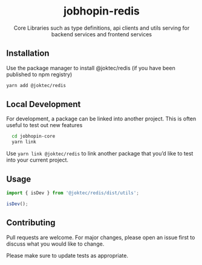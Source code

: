 <div align="center">
  <h1>jobhopin-redis</h1>
  <p>Core Libraries such as type definitions, api clients and utils serving for backend services and frontend services</p>
  </div>
</div>

## Installation

Use the package manager to install @joktec/redis (if you have been published to npm registry)

```bash
yarn add @joktec/redis
```

## Local Development
For development, a package can be linked into another project. This is often useful to test out new features

```bash
  cd jobhopin-core
  yarn link
```

Use `yarn link @joktec/redis` to link another package that you’d like to test into your current project.

## Usage

```javascript
import { isDev } from '@joktec/redis/dist/utils';

isDev();
```

## Contributing

Pull requests are welcome. For major changes, please open an issue first to discuss what you would like to change.

Please make sure to update tests as appropriate.

